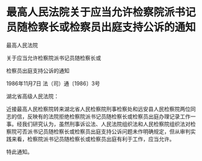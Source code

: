 # 最高人民法院关于应当允许检察院派书记员随检察长或检察员出庭支持公诉的通知

<!-- INFO END -->

最高人民法院

关于应当允许检察院派书记员随检察长或

检察员出庭支持公诉的通知

1986年11月7日 法（司）通〔1986〕3号

湖北省高级人民法院：

近接最高人民检察院转来湖北省人民检察院刑事检察处和远安县人民检察院两位同志的信，反映有的法院拒绝检察院派书记员随检察长或检察员出庭办理记录工作一事。经我们研究认为，虽然刑事诉讼法、人民法院组织法和人民检察院组织法对检察院可否派书记员随检察长或检察员出庭支持公诉问题未作明确规定，但从审判实践来看，检察院派书记员随检察长或检察员出庭有利于工作，应当允许。

特此通知。
